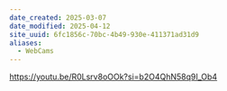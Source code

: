 ```yaml
---
date_created: 2025-03-07
date_modified: 2025-04-12
site_uuid: 6fc1856c-70bc-4b49-930e-411371ad31d9
aliases:
  - WebCams
---
```


https://youtu.be/R0Lsrv8oOOk?si=b2O4QhN58q9I_Ob4